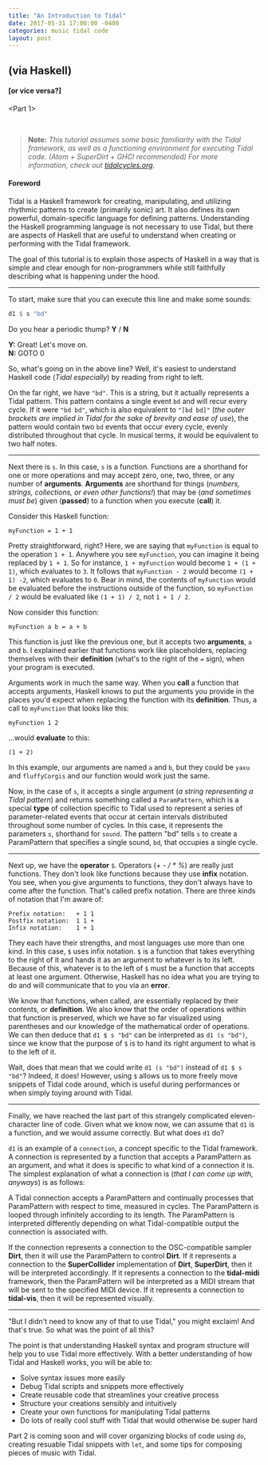 ```yaml
---
title: "An Introduction to Tidal"
date: 2017-05-31 17:00:00 -0400
categories: music tidal code
layout: post
---
```

## (via Haskell)
#### [or vice versa?]
<Part 1>


<br/>

> **Note:** _This tutorial assumes some basic familiarity with the Tidal framework, as well as a functioning environment for executing Tidal code. (Atom + SuperDirt + GHCI recommended) For more information, check out [tidalcycles.org](http://tidalcycles.org/)._

#### **Foreword**
Tidal is a Haskell framework for creating, manipulating, and utilizing rhythmic patterns to create (primarily sonic) art. It also defines its own powerful, domain-specific language for defining patterns. Understanding the Haskell programming language is not necessary to use Tidal, but there are aspects of Haskell that are useful to understand when creating or performing with the Tidal framework.

The goal of this tutorial is to explain those aspects of Haskell in a way that is simple and clear enough for non-programmers while still faithfully describing what is happening under the hood.

---

To start, make sure that you can execute this line and make some sounds:

```haskell
d1 $ s "bd"
```

Do you hear a periodic thump? **Y** / **N**

**Y:** Great! Let's move on.<br/>**N:** GOTO 0

So, what's going on in the above line? Well, it's easiest to understand Haskell code (*Tidal especially*) by reading from right to left.

On the far right, we have `"bd"`. This is a string, but it actually represents a Tidal pattern. This pattern contains a single event `bd` and will recur every cycle. If it were `"bd bd"`, which is also equivalent to `"[bd bd]"` (*the outer brackets are implied in Tidal for the sake of brevity and ease of use*), the pattern would contain two `bd` events that occur every cycle, evenly distributed throughout that cycle. In musical terms, it would be equivalent to two half notes.

---

Next there is `s`. In this case, `s` is a function. Functions are a shorthand for one or more operations and may accept zero, one, two, three, or any number of **arguments**. **Arguments** are shorthand for things (*numbers, strings, collections, or even other functions!*) that may be (*and sometimes must be*) given (**passed**) to a function when you execute (**call**) it.

Consider this Haskell function:

```
myFunction = 1 + 1
```

Pretty straightforward, right? Here, we are saying that `myFunction` is equal to the operation `1 + 1`. Anywhere you see `myFunction`, you can imagine it being replaced by `1 + 1`. So for instance, `1 + myFunction` would become `1 + (1 + 1)`, which evaluates to `3`. It follows that `myFunction - 2` would become `(1 + 1) -2`, which evaluates to `0`. Bear in mind, the contents of `myFunction` would be evaluated before the instructions outside of the function, so `myFunction / 2` would be evaluated like `(1 + 1) / 2`, not `1 + 1 / 2`.

Now consider this function:

```
myFunction a b = a + b
```

This function is just like the previous one, but it accepts two **arguments**, `a` and `b`. I explained earlier that functions work like placeholders, replacing themselves with their **definition** (what's to the right of the `=` sign), when your program is executed.

Arguments work in much the same way. When you **call** a function that accepts arguments, Haskell knows to put the arguments you provide in the places you'd expect when replacing the function with its **definition**. Thus, a call to `myFunction` that looks like this:

```
myFunction 1 2
```

...would **evaluate** to this:

```
(1 + 2)
```

In this example, our arguments are named `a` and `b`, but they could be `yaxu` and `fluffyCorgis` and our function would work just the same.

Now, in the case of `s`, it accepts a single argument (*a string representing a Tidal pattern*) and returns something called a `ParamPattern`, which is a special **type** of collection specific to Tidal used to represent a series of parameter-related events that occur at certain intervals distributed throughout some number of cycles. In this case, it represents the parameters `s`, shorthand for `sound`. The pattern "bd" tells `s` to create a ParamPattern that specifies a single sound, `bd`, that occupies a single cycle.

---

Next up, we have the **operator** `$`. Operators (*+ - / * %*) are really just functions. They don't look like functions because they use **infix** notation. You see, when you give arguments to functions, they don't always have to come after the function. That's called prefix notation. There are three kinds of notation that I'm aware of:

```
Prefix notation:   + 1 1
Postfix notation:  1 1 +
Infix notation:    1 + 1
```

They each have their strengths, and most languages use more than one kind. In this case, `$` uses infix notation. `$` is a function that takes everything to the right of it and hands it as an argument to whatever is to its left. Because of this, whatever is to the left of `$` must be a function that accepts at least one argument. Otherwise, Haskell has no idea what you are trying to do and will communicate that to you via an **error**.

We know that functions, when called, are essentially replaced by their contents, or **definition**. We also know that the order of operations within that function is preserved, which we have so far visualized using parentheses and our knowledge of the mathematical order of operations. We can then deduce that `d1 $ s "bd"` can be interpreted as `d1 (s "bd")`, since we know that the purpose of `$` is to hand its right argument to what is to the left of it.

Wait, does that mean that we could write `d1 (s "bd")` instead of `d1 $ s "bd"`? Indeed, it does! However, using `$` allows us to more freely move snippets of Tidal code around, which is useful during performances or when simply toying around with Tidal.

---

Finally, we have reached the last part of this strangely complicated eleven-character line of code. Given what we know now, we can assume that `d1` is a function, and we would assume correctly. But what does `d1` do?

`d1` is an example of a `connection`, a concept specific to the Tidal framework. A connection is represented by a function that accepts a ParamPattern as an argument, and what it does is specific to what kind of a connection it is. The simplest explanation of what a connection is (*that I can come up with, anyways*) is as follows:

A Tidal connection accepts a ParamPattern and continually processes that ParamPattern with respect to time, measured in cycles. The ParamPattern is looped through infinitely according to its length. The ParamPattern is interpreted differently depending on what Tidal-compatible output the connection is associated with.

If the connection represents a connection to the OSC-compatible sampler **Dirt**, then it will use the ParamPattern to control **Dirt**. If it represents a connection to the **SuperCollider** implementation of **Dirt**, **SuperDirt**, then it will be interpreted accordingly. If it represents a connection to the **tidal-midi** framework, then the ParamPattern will be interpreted as a MIDI stream that will be sent to the specified MIDI device. If it represents a connection to **tidal-vis**, then it will be represented visually.

---

"But I didn't need to know any of that to use Tidal," you might exclaim! And that's true. So what was the point of all this?

The point is that understanding Haskell syntax and program structure will help you to use Tidal more effectively. With a better understanding of how Tidal and Haskell works, you will be able to:

+ Solve syntax issues more easily
+ Debug Tidal scripts and snippets more effectively
+ Create reusable code that streamlines your creative process
+ Structure your creations sensibly and intuitively
+ Create your own functions for manipulating Tidal patterns
+ Do lots of really cool stuff with Tidal that would otherwise be super hard

Part 2 is coming soon and will cover organizing blocks of code using `do`, creating resuable Tidal snippets with `let`, and some tips for composing pieces of music with Tidal.
